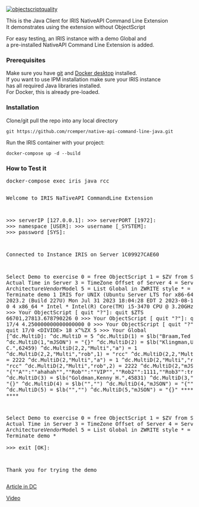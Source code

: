 [![objectscriptquality](https://github.com/rcemper/native-api-command-line-py/actions/workflows/objectscript-quality.yml/badge.svg)](https://github.com/rcemper/native-api-command-line-py/actions/workflows/objectscript-quality.yml)   

This is the Java Client for IRIS NativeAPI Command Line Extension   
It demonstrates using the extension without ObjectScript   

For easy testing, an IRIS instance with a demo Global and    
a pre-installed NativeAPI Command Line Extension is added. 
### Prerequisites    
Make sure you have [git](https://git-scm.com/book/en/v2/Getting-Started-Installing-Git) and [Docker desktop](https://www.docker.com/products/docker-desktop) installed.  
If you want to use IPM installation make sure your IRIS instance    
has all required Java libraries installed.   
For Docker, this is already pre-loaded.   

### Installation   
Clone/git pull the repo into any local directory  

````    
git https://github.com/rcemper/native-api-command-line-java.git
````    
   
Run the IRIS container with your project:   

````
docker-compose up -d --build    
````
### How to Test it    
<p><pre>docker-compose exec iris java rcc

   Welcome to IRIS NaTiveAPI CommandLine Extension

\>\>\> serverIP [127.0.0.1]:
\>\>\> serverPORT [1972]:
\>\>\> namespace [USER]:
\>\>\> username [_SYSTEM]:
\>\>\> password [SYS]:

Connected to Instance IRIS on Server 1C09927CAE60    

Select Demo to exercise
 0 = free ObjectScript
 1 = $ZV from Server
 2 = Actual Time in Server
 3 = TimeZone Offset of Server
 4 = Server Architecture*Vendor*Model
 5 = List Global in ZWRITE style
 \* = Terminate demo
1
         IRIS for UNIX (Ubuntu Server LTS for x86-64 Containers) 2023.2 (Build 227U) Mon Jul 31 2023 18:04:28 EDT
2
         2023-08-15 07:42:16
3
         0
4
         x86_64 * Intel * Intel(R) Core(TM) i5-3470 CPU @ 3.20GHz
0
\>\>\> Your ObjectScript [ quit "?"]: quit $ZTS
         66701,27813.678790226
0
\>\>\> Your ObjectScript [ quit "?"]: quit 17/4
         4.250000000000000000
0
\>\>\> Your ObjectScript [ quit "?"]: quit 17/0
         <DIVIDE\> 18 x^%ZX
5
\>\>\> Your Global [^dc.MultiD]:
         ^dc.MultiD  =  5
         ^dc.MultiD(1)  =  $lb("Braam,Ted Q.",51353)
         ^dc.MultiD(1,"mJSON")  =  "{}"
         ^dc.MultiD(2)  =  $lb("Klingman,Uma C.",62459)
         ^dc.MultiD(2,2,"Multi","a")  =  1
         ^dc.MultiD(2,2,"Multi","rob",1)  =  "rcc"
         ^dc.MultiD(2,2,"Multi","rob",2)  =  2222
         ^dc.MultiD(2,"Multi","a")  =  1
         ^dc.MultiD(2,"Multi","rob",1)  =  "rcc"
         ^dc.MultiD(2,"Multi","rob",2)  =  2222
         ^dc.MultiD(2,"mJSON")  =  "{""A"":""ahahah"",""Rob"":""VIP"",""Rob2"":1111,""Rob3"":true}"
         ^dc.MultiD(3)  =  $lb("Goldman,Kenny H.",45831)
         ^dc.MultiD(3,"mJSON")  =  "{}"
         ^dc.MultiD(4)  =  $lb("","")
         ^dc.MultiD(4,"mJSON")  =  "{""rcc"":122}"
         ^dc.MultiD(5)  =  $lb("","")
         ^dc.MultiD(5,"mJSON")  =  "{}"
         **** done ****

Select Demo to exercise
 0 = free ObjectScript
 1 = $ZV from Server
 2 = Actual Time in Server
 3 = TimeZone Offset of Server
 4 = Server Architecture*Vendor*Model
 5 = List Global in ZWRITE style
 \* = Terminate demo
\*      
\>\>\> exit [OK]:

Thank you for trying the demo
</pre></p>

[Article in DC](https://community.intersystems.com/post/using-nativeapi-extension-python)

[Video](https://youtu.be/-rtJ0lNHuvk)
